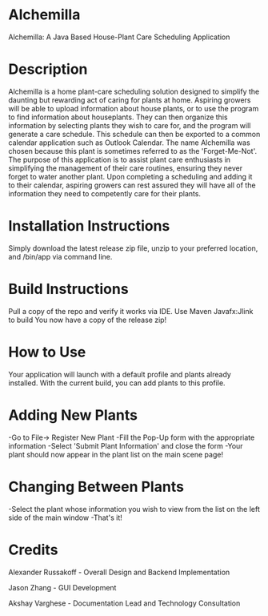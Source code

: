 # Alchemilla
Alchemilla: A Java Based House-Plant Care Scheduling Application

# Description
Alchemilla is a home plant-care scheduling solution designed to simplify the daunting but rewarding act of caring for plants at home. Aspiring growers will
be able to upload information about house plants, or to use the program to find information about houseplants. They can then organize this information by 
selecting plants they wish to care for, and the program will generate a care schedule. This schedule can then be exported to a common calendar application 
such as Outlook Calendar. The name Alchemilla was chosen because this plant is sometimes referred to as the 'Forget-Me-Not'. The purpose of this 
application is to assist plant care enthusiasts in simplifying the management of their care routines, ensuring they never forget to water another plant. 
Upon completing a scheduling and adding it to their calendar, aspiring growers can rest assured they will have all of the information they need to 
competently care for their plants. 

# Installation Instructions

Simply download the latest release zip file, unzip to your preferred location, and /bin/app via command line.

# Build Instructions

Pull a copy of the repo and verify it works via IDE.
Use Maven Javafx:Jlink to build
You now have a copy of the release zip!

# How to Use
  
  Your application will launch with a default profile and plants already installed. With the current build, you can add plants to this profile. 
  
  # Adding New Plants

  -Go to File-> Register New Plant
  -Fill the Pop-Up form with the appropriate information
  -Select 'Submit Plant Information' and close the form
  -Your plant should now appear in the plant list on the main scene page!
  
  # Changing Between Plants
  
  -Select the plant whose information you wish to view from the list on the left side of the main window
  -That's it! 
  
  
 # Credits 
  Alexander Russakoff - Overall Design and Backend Implementation
  
  Jason Zhang - GUI Development
  
  Akshay Varghese - Documentation Lead and Technology Consultation
  

